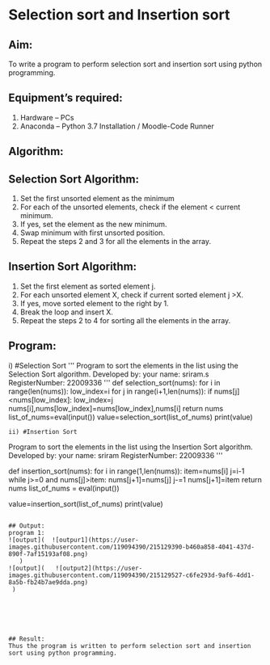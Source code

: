 # Selection sort and Insertion sort
## Aim:
To write a program to perform selection sort and insertion sort using python programming.
## Equipment’s required:
1.	Hardware – PCs
2.	Anaconda – Python 3.7 Installation / Moodle-Code Runner
## Algorithm:
## Selection Sort Algorithm:
1.	Set the first unsorted element as the minimum
2.	For each of the unsorted elements, check if the element < current minimum.
3.	If yes, set the element as the new minimum.
4.	Swap minimum with first unsorted position.
5.	Repeat the steps 2 and 3 for all the elements in the array.
## Insertion Sort Algorithm:
1.	Set the first element as sorted element j.
2.	For each unsorted element X, check if current sorted element j >X.
3.	If yes, move sorted element to the right by 1.
4.	Break the loop and insert X.
5.	Repeat the steps 2 to 4 for sorting all the elements in the array.
## Program:
i)	#Selection Sort
'''
Program to sort the elements in the list using the Selection Sort algorithm.
Developed by: your name: sriram.s
RegisterNumber: 22009336
'''
def selection_sort(nums):
    for i in range(len(nums)):
        low_index=i
        for j in range(i+1,len(nums)): 
            if nums[j]<nums[low_index]:
                low_index=j
        nums[i],nums[low_index]=nums[low_index],nums[i]
    return nums
list_of_nums=eval(input())
value=selection_sort(list_of_nums)
print(value)





```
ii)	#Insertion Sort
```
Program to sort the elements in the list using the Insertion Sort algorithm.
Developed by: your name: sriram
RegisterNumber: 22009336
'''

def insertion_sort(nums):
    for i in range(1,len(nums)):
        item=nums[i]
        j=i-1
        while j>=0 and nums[j]>item:
            nums[j+1]=nums[j]
            j-=1
        nums[j+1]=item
    return nums
list_of_nums = eval(input())

value=insertion_sort(list_of_nums)
print(value)







```

## Output:
program 1:
![output](  ![outpur1](https://user-images.githubusercontent.com/119094390/215129390-b460a858-4041-437d-890f-7af15193af08.png)
   )
![output](   ![output2](https://user-images.githubusercontent.com/119094390/215129527-c6fe293d-9af6-4dd1-8a5b-fb24b7ae9dda.png)
 )






## Result:
Thus the program is written to perform selection sort and insertion sort using python programming.
